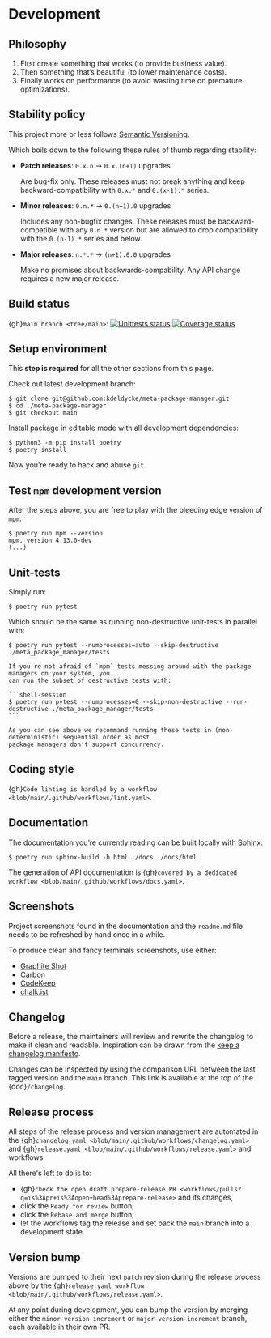 # Development

## Philosophy

1. First create something that works (to provide business value).
1. Then something that’s beautiful (to lower maintenance costs).
1. Finally works on performance (to avoid wasting time on premature
   optimizations).

## Stability policy

This project more or less follows [Semantic Versioning](https://semver.org/).

Which boils down to the following these rules of thumb regarding stability:

- **Patch releases**: `0.x.n` → `0.x.(n+1)` upgrades

  Are bug-fix only. These releases must not break anything and keep
  backward-compatibility with `0.x.*` and `0.(x-1).*` series.

- **Minor releases**: `0.n.*` → `0.(n+1).0` upgrades

  Includes any non-bugfix changes. These releases must be backward-compatible
  with any `0.n.*` version but are allowed to drop compatibility with the
  `0.(n-1).*` series and below.

- **Major releases**: `n.*.*` → `(n+1).0.0` upgrades

  Make no promises about backwards-compability. Any API change requires a new
  major release.

## Build status

{gh}`main branch <tree/main>`:
[![Unittests status](https://github.com/kdeldycke/meta-package-manager/actions/workflows/tests.yaml/badge.svg?branch=main)](https://github.com/kdeldycke/meta-package-manager/actions/workflows/tests.yaml?query=branch%3Amain)
[![Coverage status](https://codecov.io/gh/kdeldycke/meta-package-manager/branch/main/graph/badge.svg)](https://codecov.io/gh/kdeldycke/meta-package-manager/branch/main)

## Setup environment

This **step is required** for all the other sections from this page.

Check out latest development branch:

```shell-session
$ git clone git@github.com:kdeldycke/meta-package-manager.git
$ cd ./meta-package-manager
$ git checkout main
```

Install package in editable mode with all development dependencies:

```shell-session
$ python3 -m pip install poetry
$ poetry install
```

Now you’re ready to hack and abuse `git`.

## Test `mpm` development version

After the steps above, you are free to play with the bleeding edge version of `mpm`:

```shell-session
$ poetry run mpm --version
mpm, version 4.13.0-dev
(...)
```

## Unit-tests

Simply run:

```shell-session
$ poetry run pytest
```

Which should be the same as running non-destructive unit-tests in parallel with:

```shell-session
$ poetry run pytest --numprocesses=auto --skip-destructive ./meta_package_manager/tests
```

````{danger}
If you're not afraid of `mpm` tests messing around with the package managers on your system, you
can run the subset of destructive tests with:

```shell-session
$ poetry run pytest --numprocesses=0 --skip-non-destructive --run-destructive ./meta_package_manager/tests
```

As you can see above we recommand running these tests in (non-deterministic) sequential order as most
package managers don't support concurrency.
````

## Coding style

{gh}`Code linting is handled by a workflow <blob/main/.github/workflows/lint.yaml>`.

## Documentation

The documentation you’re currently reading can be built locally with
[Sphinx](https://www.sphinx-doc.org):

```shell-session
$ poetry run sphinx-build -b html ./docs ./docs/html
```

The generation of API documentation is
{gh}`covered by a dedicated workflow <blob/main/.github/workflows/docs.yaml>`.

## Screenshots

Project screenshots found in the documentation and the `readme.md` file needs
to be refreshed by hand once in a while.

To produce clean and fancy terminals screenshots, use either:

- [Graphite Shot](https://graphite-shot.now.sh)
- [Carbon](https://github.com/carbon-app/carbon)
- [CodeKeep](https://codekeep.io/screenshot)
- [chalk.ist](https://chalk.ist)

## Changelog

Before a release, the maintainers will review and rewrite the changelog to make
it clean and readable. Inspiration can be drawn from the
[keep a changelog manifesto](https://keepachangelog.com).

Changes can be inspected by using the comparison URL between the last tagged
version and the `main` branch. This link is available at the top of the
{doc}`/changelog`.

## Release process

All steps of the release process and version management are automated in the
{gh}`changelog.yaml <blob/main/.github/workflows/changelog.yaml>` and
{gh}`release.yaml <blob/main/.github/workflows/release.yaml>` and workflows.

All there's left to do is to:

- {gh}`check the open draft prepare-release PR <workflows/pulls?q=is%3Apr+is%3Aopen+head%3Aprepare-release>`
  and its changes,
- click the `Ready for review` button,
- click the `Rebase and merge` button,
- let the workflows tag the release and set back the `main` branch into a
  development state.

## Version bump

Versions are bumped to their next `patch` revision during the release process
above by the
{gh}`release.yaml workflow <blob/main/.github/workflows/release.yaml>`.

At any point during development, you can bump the version by merging either the
`minor-version-increment` or `major-version-increment` branch, each available
in their own PR.
